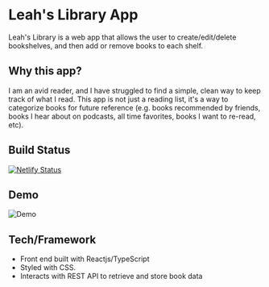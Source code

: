 # Leah's Library App

Leah's Library is a web app that allows the user to create/edit/delete bookshelves, and then add or remove books to each shelf. 

## Why this app?

I am an avid reader, and I have struggled to find a simple, clean way to keep track of what I read. This app is not just a reading list, it's a way to categorize books for future reference (e.g. books recommended by friends, books I hear about on podcasts, all time favorites, books I want to re-read, etc).

## Build Status

[![Netlify Status](https://api.netlify.com/api/v1/badges/0e71a3c8-1b3c-4898-930f-98ff49229f61/deploy-status)](https://app.netlify.com/sites/mybookshelves/deploys)

## Demo

![Demo](https://user-images.githubusercontent.com/59422625/119704334-70420200-be4f-11eb-96dc-8eb94e598de5.gif)

## Tech/Framework

- Front end built with Reactjs/TypeScript 
- Styled with CSS. 
- Interacts with REST API to retrieve and store book data
